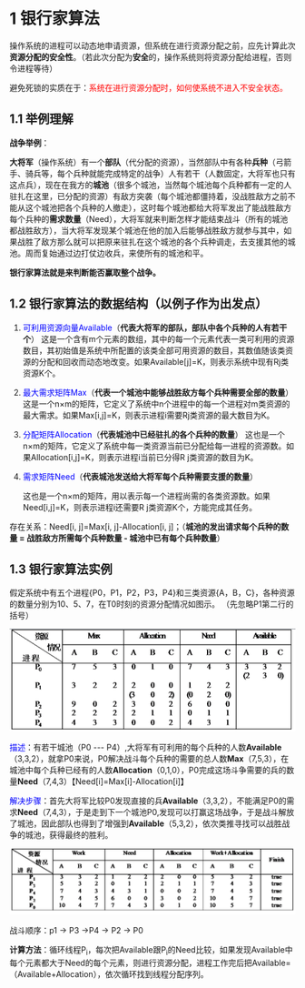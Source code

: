# 1 银行家算法

操作系统的进程可以动态地申请资源，但系统在进行资源分配之前，应先计算此次**资源分配的安全性**。（若此次分配为**安全**的，操作系统则将资源分配给进程，否则令进程等待）

避免死锁的实质在于：<font color="red">系统在进行资源分配时，如何使系统不进入不安全状态。</font>

## 1.1 举例理解

**战争举例**：

**大将军**（操作系统）有一个**部队**（代分配的资源），当然部队中有各种**兵种**（弓箭手、骑兵等，每个兵种就能完成特定的战争）人有若干（人数固定，大将军也只有这点兵），现在在我方的**城池**（很多个城池，当然每个城池每个兵种都有一定的人驻扎在这里，已分配的资源）有敌方突袭（每个城池都僵持着，没战胜敌方之前不能从这个城池把各个兵种的人撤走），这时每个城池都给大将军发出了能战胜敌方每个兵种的**需求数量**（Need），大将军就来判断怎样才能结束战斗（所有的城池都战胜敌方），当大将军发现某个城池在他的加入后能够战胜敌方就参与其中，如果战胜了敌方那么就可以把原来驻扎在这个城池的各个兵种调走，去支援其他的城池。周而复始通过边打仗边收兵，来使所有的城池和平。

**银行家算法就是来判断能否赢取整个战争。**



## 1.2 银行家算法的数据结构（以例子作为出发点）

1. <font color="blue">可利用资源向量Available</font>（**代表大将军的部队，部队中各个兵种的人有若干个**）
   这是一个含有m个元素的数组，其中的每一个元素代表一类可利用的资源数目，其初始值是系统中所配置的该类全部可用资源的数目，其数值随该类资源的分配和回收而动态地改变。如果Available[j]=K，则表示系统中现有Rj类资源K个。

2. <font color="blue">最大需求矩阵Max</font>（**代表一个城池中能够战胜敌方每个兵种需要全部的数量**）
   这是一个n×m的矩阵，它定义了系统中n个进程中的每一个进程对m类资源的最大需求。如果Max[i,j]=K，则表示进程i需要Rj类资源的最大数目为K。

3. <font color="blue">分配矩阵Allocation</font>（**代表城池中已经驻扎的各个兵种的数量**）
   这也是一个n×m的矩阵，它定义了系统中每一类资源当前已分配给每一进程的资源数。如果Allocation[i,j]=K，则表示进程i当前已分得R j类资源的数目为K。

4. <font color="blue">需求矩阵Need</font>（**代表城池发送给大将军每个兵种需要支援的数量**）

   这也是一个n×m的矩阵，用以表示每一个进程尚需的各类资源数。如果Need[i,j]=K，则表示进程i还需要R j类资源K个，方能完成其任务。

存在关系：Need[i, j]=Max[i, j]-Allocation[i, j]；（**城池的发出请求每个兵种的数量 = 战胜敌方所需每个兵种数量 - 城池中已有每个兵种数量**）



## 1.3 银行家算法实例

假定系统中有五个进程{P0，P1，P2，P3，P4}和三类资源{A，B，C}，各种资源的数量分别为10、5、7，在T0时刻的资源分配情况如图示。 （先忽略P1第二行的括号）

![](https://github.com/RunningHong/LearnNotes/blob/master/picture/%E9%93%B6%E8%A1%8C%E5%AE%B6%E7%AE%97%E6%B3%95%E5%AE%9E%E4%BE%8Bupdate.png?raw=true)

<font color="blue">描述</font>：有若干城池（P0 --- P4）,大将军有可利用的每个兵种的人数**Available**（3,3,2），就拿P0来说，P0解决战斗每个兵种的需要的总人数**Max**（7,5,3），在城池中每个兵种已经有的人数**Allocation**（0,1,0），P0完成这场斗争需要的兵的数量**Need**（7,4,3）【Need[i]=Max[i]-Allocation[i]】

<font color="blue">解决步骤</font>：首先大将军比较P0发现直接的兵**Available**（3,3,2），不能满足P0的需求**Need**（7,4,3），于是走到下一个城池P0,发现可以打赢这场战争，于是战斗解放了城池，因此部队也得到了增强到**Available**（5,3,2），依次类推寻找可以战胜战争的城池，获得最终的胜利。

![](https://github.com/RunningHong/LearnNotes/blob/master/picture/%E9%93%B6%E8%A1%8C%E5%AE%B6%E7%AE%97%E6%B3%95%E8%A7%A3%E5%86%B3%E6%AD%A5%E9%AA%A4.png?raw=true)

战斗顺序：p1 -> P3 ->P4 -> P2 -> P0



**计算方法**：循环线程P<sub>i</sub>，每次把Available跟P<sub>i</sub>的Need比较，如果发现Available中每个元素都大于Need的每个元素，则进行资源分配，进程工作完后把Available=（Available+Allocation），依次循环找到线程分配序列。
















